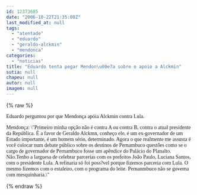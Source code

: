 ```yaml
---
id: 12373685
date: "2006-10-22T21:35:00Z"
last_modified_at: null
tags:
  - "atentado"
  - "eduardo"
  - "geraldo-alckmin"
  - "mendonca"
categories:
  - "noticias"
title: "Eduardo tenta pegar Mendon\u00e7a sobre o apoio a Alckmin"
sutia: null
chapeu: null
autor: null
imagem: null
---
```

{% raw %}
<p><P><FONT face=Verdana>Eduardo perguntou por que Mendonça apóia Alckmin contra Lula.</FONT></P></p>
<p><P><FONT face=Verdana>Mendonça: \"Primeiro minha opção não é contra A ou contra B, contra o atual presidente da República. É a favor de Geraldo Alckmn, conheço ele, é um ex-governador de um Estado importante, é um homem sério, determinado. Agora o que realmente me assusta é você colocar num debate público sobre os destinos de Pernambuco questões como se o cargo de governador de Pernambuco fosse um apêndice do Palácio do Planalto. Não.Tenho a larguesa de celebrar parcerias com os prefeitos João Paulo, Luciana Santos, com o presidente Lula. A refinaria só foi poss?vel porque fizemos parceria com Lula. O mesmo fizemos com o estaleiro, com o programa do leite. Pernanmbuco não se governa com mesquinharia.\"</FONT></P> </p>
{% endraw %}